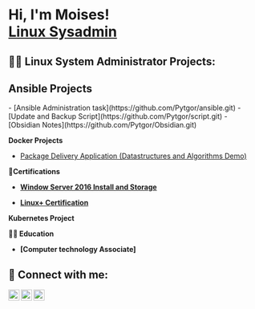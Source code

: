 <h1>Hi, I'm Moises! <br/><a href="https://github.com/Moises"></a><a href="https://www.linkedin.com/in/Moises/">Linux Sysadmin</a>

<h2>👨‍💻 Linux System Administrator Projects:</h2>

<h2>Ansible Projects</h2>
  - [Ansible Administration task](https://github.com/Pytgor/ansible.git)
  - [Update and Backup Script](https://github.com/Pytgor/script.git)
  - [Obsidian Notes](https://github.com/Pytgor/Obsidian.git)
  
  <b>Docker Projects</b>
  - [Package Delivery Application (Datastructures and Algorithms Demo)](https://github.com/joshmadakor1/Package-Delivery-Pathfinding-Algorithm)


<b>📑Certifications </b2>
    
  - [Window Server 2016 Install and Storage](https://github.com/Pytgor/Certifications.git)
  
  - [Linux+ Certification](https://github.com/Pytgor/Certifications.git)

<b> Kubernetes Project <b>


<b> 🧑‍🎓 Education </b>
  
  - [Computer technology Associate]
  
<h2> 🤳 Connect with me:</h2>

[<img align="left" alt="Moises Koury Gil | Twitter" width="22px" src="https://cdn.jsdelivr.net/npm/simple-icons@v3/icons/twitter.svg" />][twitter]
[<img align="left" alt="Moises Koury Gil | LinkedIn" width="22px" src="https://cdn.jsdelivr.net/npm/simple-icons@v3/icons/linkedin.svg" />][linkedin]
[<img align="left" alt="Moises Koury Gil | Instagram" width="22px" src="https://cdn.jsdelivr.net/npm/simple-icons@v3/icons/instagram.svg" />][instagram]

[twitter]: https://twitter.com/username
[instagram]: https://www.instagram.com/username/
[linkedin]: https://linkedin.com/in/username

<!--
**Pytgor/Pytgor** is a ✨ _special_ ✨ repository because its `README.md` (this file) appears on your GitHub profile.

Here are some ideas to get you started:

- 🔭 I’m currently working on ...
- 🌱 I’m currently learning ...
- 👯 I’m looking to collaborate on ...
- 🤔 I’m looking for help with ...
- 💬 Ask me about ...
- 📫 How to reach me: ...
- 😄 Pronouns: ...
- ⚡ Fun fact: ...
-->
